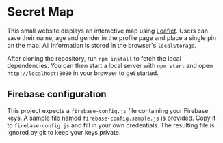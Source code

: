 # Secret Map

This small website displays an interactive map using [Leaflet](https://leafletjs.com/).
Users can save their name, age and gender in the profile page and place a single pin on
the map. All information is stored in the browser's `localStorage`.

After cloning the repository, run `npm install` to fetch the local dependencies.
You can then start a local server with `npm start` and open `http://localhost:8080` in your browser to get started.

## Firebase configuration

This project expects a `firebase-config.js` file containing your Firebase keys. A sample file named `firebase-config.sample.js` is provided. Copy it to `firebase-config.js` and fill in your own credentials. The resulting file is ignored by git to keep your keys private.
